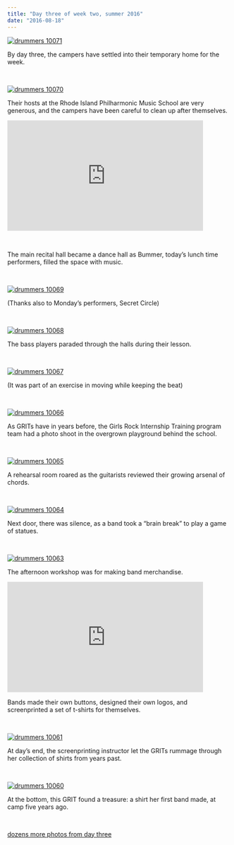 ```yaml
---
title: "Day three of week two, summer 2016"
date: "2016-08-18"
---
```


[![drummers 10071](http://girlsrockri.org/wp-content/uploads/2016/08/drummers-100711.jpg)](http://girlsrockri.org/wp-content/uploads/2016/08/drummers-100711.jpg)

By day three, the campers have settled into their temporary home for the week.

 

[![drummers 10070](http://girlsrockri.org/wp-content/uploads/2016/08/drummers-100701.jpg)](http://girlsrockri.org/wp-content/uploads/2016/08/drummers-100701.jpg)

Their hosts at the Rhode Island Philharmonic Music School are very generous, and the campers have been careful to clean up after themselves.

<iframe src="https://www.youtube.com/embed/r8H3cpkZL7c?rel=0" width="444" height="250" frameborder="0" allowfullscreen="allowfullscreen"></iframe>

 

The main recital hall became a dance hall as Bummer, today’s lunch time performers, filled the space with music.

 

[![drummers 10069](http://girlsrockri.org/wp-content/uploads/2016/08/drummers-100691.jpg)](http://girlsrockri.org/wp-content/uploads/2016/08/drummers-100691.jpg)

(Thanks also to Monday’s performers, Secret Circle)

 

[![drummers 10068](http://girlsrockri.org/wp-content/uploads/2016/08/drummers-100681.jpg)](http://girlsrockri.org/wp-content/uploads/2016/08/drummers-100681.jpg)

The bass players paraded through the halls during their lesson.

 

[![drummers 10067](http://girlsrockri.org/wp-content/uploads/2016/08/drummers-100671.jpg)](http://girlsrockri.org/wp-content/uploads/2016/08/drummers-100671.jpg)

(It was part of an exercise in moving while keeping the beat)

 

[![drummers 10066](http://girlsrockri.org/wp-content/uploads/2016/08/drummers-100661.jpg)](http://girlsrockri.org/wp-content/uploads/2016/08/drummers-100661.jpg)

As GRITs have in years before, the Girls Rock Internship Training program team had a photo shoot in the overgrown playground behind the school.

 

[![drummers 10065](http://girlsrockri.org/wp-content/uploads/2016/08/drummers-100651.jpg)](http://girlsrockri.org/wp-content/uploads/2016/08/drummers-100651.jpg)

A rehearsal room roared as the guitarists reviewed their growing arsenal of chords.

 

[![drummers 10064](http://girlsrockri.org/wp-content/uploads/2016/08/drummers-100641.jpg)](http://girlsrockri.org/wp-content/uploads/2016/08/drummers-100641.jpg)

Next door, there was silence, as a band took a “brain break” to play a game of statues.

 

[![drummers 10063](http://girlsrockri.org/wp-content/uploads/2016/08/drummers-100631.jpg)](http://girlsrockri.org/wp-content/uploads/2016/08/drummers-100631.jpg)

The afternoon workshop was for making band merchandise.

<iframe src="https://www.youtube.com/embed/wpnB9SB65o4?rel=0" width="444" height="250" frameborder="0" allowfullscreen="allowfullscreen"></iframe>

Bands made their own buttons, designed their own logos, and screenprinted a set of t-shirts for themselves.

 

[![drummers 10061](http://girlsrockri.org/wp-content/uploads/2016/08/drummers-100611.jpg)](http://girlsrockri.org/wp-content/uploads/2016/08/drummers-100611.jpg)

At day’s end, the screenprinting instructor let the GRITs rummage through her collection of shirts from years past.

 

[![drummers 10060](http://girlsrockri.org/wp-content/uploads/2016/08/drummers-10060.jpg)](http://girlsrockri.org/wp-content/uploads/2016/08/drummers-10060.jpg)

At the bottom, this GRIT found a treasure: a shirt her first band made, at camp five years ago.

 

[dozens more photos from day three](https://www.flickr.com/photos/girlsrockri/albums/72157672600276975)
